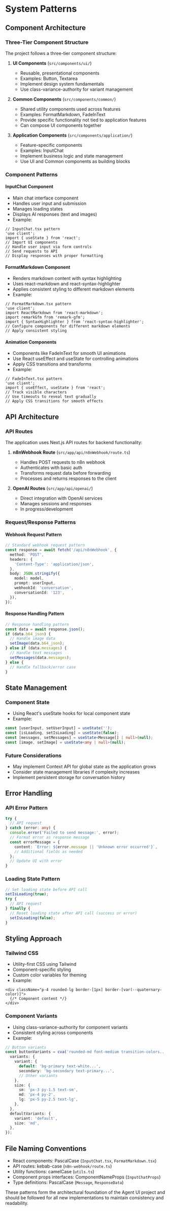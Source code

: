 # System Patterns

## Component Architecture

### Three-Tier Component Structure

The project follows a three-tier component structure:

1. **UI Components** (`src/components/ui/`)

   - Reusable, presentational components
   - Examples: Button, Textarea
   - Implement design system fundamentals
   - Use class-variance-authority for variant management

2. **Common Components** (`src/components/common/`)

   - Shared utility components used across features
   - Examples: FormatMarkdown, FadeInText
   - Provide specific functionality not tied to application features
   - Can compose UI components together

3. **Application Components** (`src/components/application/`)
   - Feature-specific components
   - Examples: InputChat
   - Implement business logic and state management
   - Use UI and Common components as building blocks

### Component Patterns

#### InputChat Component

- Main chat interface component
- Handles user input and submission
- Manages loading states
- Displays AI responses (text and images)
- Example:

```tsx
// InputChat.tsx pattern
'use client';
import { useState } from 'react';
// Import UI components
// Handle user input via form controls
// Send requests to API
// Display responses with proper formatting
```

#### FormatMarkdown Component

- Renders markdown content with syntax highlighting
- Uses react-markdown and react-syntax-highlighter
- Applies consistent styling to different markdown elements
- Example:

```tsx
// FormatMarkdown.tsx pattern
'use client';
import ReactMarkdown from 'react-markdown';
import remarkGfm from 'remark-gfm';
import { SyntaxHighlighter } from 'react-syntax-highlighter';
// Configure components for different markdown elements
// Apply consistent styling
```

#### Animation Components

- Components like FadeInText for smooth UI animations
- Use React useEffect and useState for controlling animations
- Apply CSS transitions and transforms
- Example:

```tsx
// FadeInText.tsx pattern
'use client';
import { useEffect, useState } from 'react';
// Track visible characters
// Use timeouts to reveal text gradually
// Apply CSS transitions for smooth effects
```

## API Architecture

### API Routes

The application uses Next.js API routes for backend functionality:

1. **n8nWebhook Route** (`src/app/api/n8nWebhook/route.ts`)

   - Handles POST requests to n8n webhook
   - Authenticates with basic auth
   - Transforms request data before forwarding
   - Processes and returns responses to the client

2. **OpenAI Routes** (`src/app/api/openai/`)
   - Direct integration with OpenAI services
   - Manages sessions and responses
   - In progress/development

### Request/Response Patterns

#### Webhook Request Pattern

```typescript
// Standard webhook request pattern
const response = await fetch('/api/n8nWebhook', {
  method: 'POST',
  headers: {
    'Content-Type': 'application/json',
  },
  body: JSON.stringify({
    model: model,
    prompt: userInput,
    webhookId: 'conversation',
    conversationId: '123',
  }),
});
```

#### Response Handling Pattern

```typescript
// Response handling pattern
const data = await response.json();
if (data.b64_json) {
  // Handle image data
  setImage(data.b64_json);
} else if (data.messages) {
  // Handle text messages
  setMessages(data.messages);
} else {
  // Handle fallback/error case
}
```

## State Management

### Component State

- Using React's useState hooks for local component state
- Example:

```typescript
const [userInput, setUserInput] = useState('');
const [isLoading, setIsLoading] = useState(false);
const [messages, setMessages] = useState<Message[] | null>(null);
const [image, setImage] = useState<any | null>(null);
```

### Future Considerations

- May implement Context API for global state as the application grows
- Consider state management libraries if complexity increases
- Implement persistent storage for conversation history

## Error Handling

### API Error Pattern

```typescript
try {
  // API request
} catch (error: any) {
  console.error('Failed to send message:', error);
  // Format error as response message
  const errorMessage = {
    content: `Error: ${error.message || 'Unknown error occurred'}`,
    // Additional fields as needed
  };
  // Update UI with error
}
```

### Loading State Pattern

```typescript
// Set loading state before API call
setIsLoading(true);
try {
  // API request
} finally {
  // Reset loading state after API call (success or error)
  setIsLoading(false);
}
```

## Styling Approach

### Tailwind CSS

- Utility-first CSS using Tailwind
- Component-specific styling
- Custom color variables for theming
- Example:

```tsx
<div className="p-4 rounded-lg border-[1px] border-[var(--quaternary-color)]">
  {/* Component content */}
</div>
```

### Component Variants

- Using class-variance-authority for component variants
- Consistent styling across components
- Example:

```typescript
// Button variants
const buttonVariants = cva('rounded-md font-medium transition-colors...', {
  variants: {
    variant: {
      default: 'bg-primary text-white...',
      secondary: 'bg-secondary text-primary...',
      // Other variants
    },
    size: {
      sm: 'px-3 py-1.5 text-sm',
      md: 'px-4 py-2',
      lg: 'px-5 py-2.5 text-lg',
    },
  },
  defaultVariants: {
    variant: 'default',
    size: 'md',
  },
});
```

## File Naming Conventions

- React components: PascalCase (`InputChat.tsx`, `FormatMarkdown.tsx`)
- API routes: kebab-case (`n8n-webhook/route.ts`)
- Utility functions: camelCase (`utils.ts`)
- Component props interfaces: ComponentNameProps (`InputChatProps`)
- Type definitions: PascalCase (`Message`, `ResponseData`)

These patterns form the architectural foundation of the Agent UI project and should be followed for all new implementations to maintain consistency and readability.
